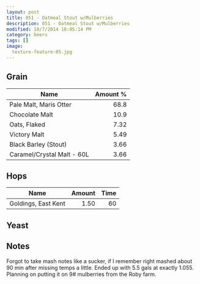 ```yaml
---
layout: post
title: 051 - Oatmeal Stout w/Mulberries
description: 051 - Oatmeal Stout w/Mulberries
modified: 10/7/2014 10:05:14 PM
category: beers
tags: []
image:
  texture-feature-05.jpg
---
```



## Grain

| Name | Amount %|
| ---- | ------: |
| Pale Malt, Maris Otter | 68.8 
| Chocolate Malt | 10.9 
| Oats, Flaked | 7.32 
| Victory Malt | 5.49 
| Black Barley (Stout) | 3.66 
| Caramel/Crystal Malt - 60L | 3.66 

## Hops

| Name | Amount | Time |
| ---- | -----: | ---: |
| Goldings, East Kent | 1.50 | 60 

## Yeast


## Notes
Forgot to take mash notes like a sucker, if I remember right mashed about 90 min after missing temps a little. Ended up with 5.5 gals at  exactly 1.055. Planning on putting it on 9# mulberries from the Roby farm. 
